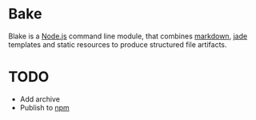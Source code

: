 # Bake

Blake is a [Node.js](http://nodejs.org/) command line module, that combines [markdown](http://daringfireball.net/projects/markdown/), [jade](http://jade-lang.com/) templates and static resources to produce structured file artifacts.

# TODO

- Add archive
- Publish to [npm](http://npmjs.org/)
